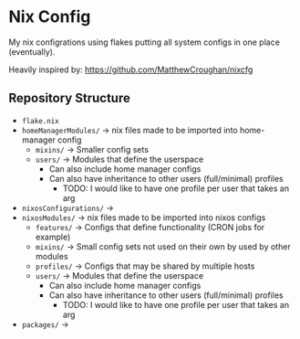 # Nix Config

My nix configrations using flakes putting all system configs in one place (eventually).

Heavily inspired by: https://github.com/MatthewCroughan/nixcfg

## Repository Structure

- `flake.nix`
- `homeManagerModules/` -> nix files made to be imported into home-manager config
  - `mixins/` -> Smaller config sets
  - `users/` -> Modules that define the userspace
    - Can also include home manager configs
    - Can also have inheritance to other users (full/minimal) profiles
      - TODO: I would like to have one profile per user that takes an arg
- `nixosConfigurations/` ->
- `nixosModules/` -> nix files made to be imported into nixos configs
  - `features/` -> Configs that define functionality (CRON jobs for example)
  - `mixins/` -> Small config sets not used on their own by used by other modules
  - `profiles/` -> Configs that may be shared by multiple hosts
  - `users/` -> Modules that define the userspace
    - Can also include home manager configs
    - Can also have inheritance to other users (full/minimal) profiles
      - TODO: I would like to have one profile per user that takes an arg
- `packages/` -> 